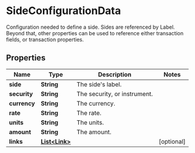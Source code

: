 

# SideConfigurationData

Configuration needed to define a side. Sides are referenced by Label. Beyond that, other properties  can be used to reference either transaction fields, or transaction properties.
## Properties

Name | Type | Description | Notes
------------ | ------------- | ------------- | -------------
**side** | **String** | The side&#39;s label. | 
**security** | **String** | The security, or instrument. | 
**currency** | **String** | The currency. | 
**rate** | **String** | The rate. | 
**units** | **String** | The units. | 
**amount** | **String** | The amount. | 
**links** | [**List&lt;Link&gt;**](Link.md) |  |  [optional]



